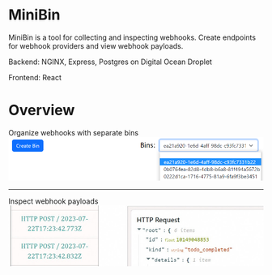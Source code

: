 # MiniBin
MiniBin is a tool for collecting and inspecting webhooks. Create endpoints for webhook providers and view webhook payloads.

Backend: NGINX, Express, Postgres on Digital Ocean Droplet

Frontend: React

# Overview
Organize webhooks with separate bins
![Bins](https://github.com/PeterSHua/mini-bin/blob/d2a8679a15206940c66401d678da8de5a5f25b00/img/minibin_select.png)

---

Inspect webhook payloads
![Bins](https://github.com/PeterSHua/mini-bin/blob/d2a8679a15206940c66401d678da8de5a5f25b00/img/minibin_details.jpg)
